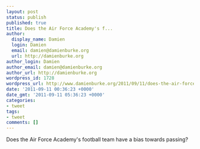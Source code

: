 ```yaml
---
layout: post
status: publish
published: true
title: Does the Air Force Academy's f...
author:
  display_name: Damien
  login: Damien
  email: damien@damienburke.org
  url: http://damienburke.org
author_login: Damien
author_email: damien@damienburke.org
author_url: http://damienburke.org
wordpress_id: 1728
wordpress_url: http://www.damienburke.org/2011/09/11/does-the-air-force-academys-f/
date: '2011-09-11 00:36:23 +0000'
date_gmt: '2011-09-11 05:36:23 +0000'
categories:
- tweet
tags:
- tweet
comments: []
---
```

<p>Does the Air Force Academy's football team have a bias towards passing?</p>
